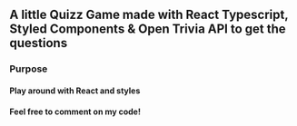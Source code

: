 ## A little Quizz Game made with React Typescript, Styled Components & Open Trivia API to get the questions 

### Purpose
#### Play around with React and styles

#### Feel free to comment on my code!
